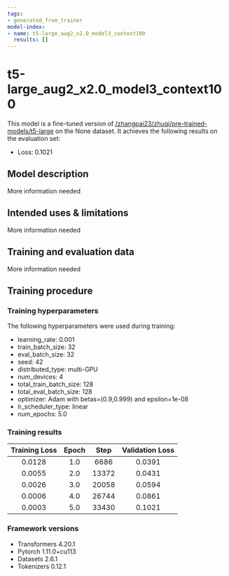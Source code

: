 ```yaml
---
tags:
- generated_from_trainer
model-index:
- name: t5-large_aug2_x2.0_model3_context100
  results: []
---
```


<!-- This model card has been generated automatically according to the information the Trainer had access to. You
should probably proofread and complete it, then remove this comment. -->

# t5-large_aug2_x2.0_model3_context100

This model is a fine-tuned version of [/zhangpai23/zhuqi/pre-trained-models/t5-large](https://huggingface.co//zhangpai23/zhuqi/pre-trained-models/t5-large) on the None dataset.
It achieves the following results on the evaluation set:
- Loss: 0.1021

## Model description

More information needed

## Intended uses & limitations

More information needed

## Training and evaluation data

More information needed

## Training procedure

### Training hyperparameters

The following hyperparameters were used during training:
- learning_rate: 0.001
- train_batch_size: 32
- eval_batch_size: 32
- seed: 42
- distributed_type: multi-GPU
- num_devices: 4
- total_train_batch_size: 128
- total_eval_batch_size: 128
- optimizer: Adam with betas=(0.9,0.999) and epsilon=1e-08
- lr_scheduler_type: linear
- num_epochs: 5.0

### Training results

| Training Loss | Epoch | Step  | Validation Loss |
|:-------------:|:-----:|:-----:|:---------------:|
| 0.0128        | 1.0   | 6686  | 0.0391          |
| 0.0055        | 2.0   | 13372 | 0.0431          |
| 0.0026        | 3.0   | 20058 | 0.0594          |
| 0.0006        | 4.0   | 26744 | 0.0861          |
| 0.0003        | 5.0   | 33430 | 0.1021          |


### Framework versions

- Transformers 4.20.1
- Pytorch 1.11.0+cu113
- Datasets 2.6.1
- Tokenizers 0.12.1
